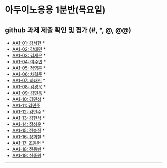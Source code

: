 # 아두이노응용 1분반(목요일) 
## github 과제 제출 확인 및 평가 (#, *, @, @@)

- [AA1-01: 강서현](https://github.com/tjgus226/aa1-01) *
- [AA1-02: 강태민](https://github.com/Gangtaemin/aa1-02) *
- [AA1-03: 김세은](https://github.com/thdnwn/aa1-03) *
- [AA1-04: 여수민](https://github.com/yeo5578/aa1-04) *
- [AA1-05: 정영훈](https://github.com/jyhoon519/aa1-05) *
- [AA1-06: 차혁준](https://github.com/chahyeokjun/AA1-06) *
- [AA1-07: 하태헌](https://github.com/rnfrnfdl34/aa1-07) *
- [AA1-08: 김경욱](https://github.com/kimkyeongwook69/aa1-08) *
- [AA1-09: 김민욱](https://github.com/poviea/aa1-09) *
- [AA1-10: 김민성](https://github.com/aa-10/aa1-10) *
- [AA1-11: 김민준]()
- [AA1-12: 김인수](https://github.com/aa1-12/aa1-12) *
- [AA1-13: 김현식](https://github.com/Khs98/aa1-13) *
- [AA1-14: 장성운](https://github.com/SungUnJang/aa1-14) *
- [AA1-15: 전승진](https://github.com/wjstmdwls/aa1-15) *
- [AA1-16: 정희철](https://github.com/JengHC/aa1-016) *
- [AA1-17: 조동현](https://github.com/Jodonghyun/aa1-17) *
- [AA1-18: 전동빈](https://github.com/xg6144/AA1-18) *
- [AA1-19: 신종원](https://github.com/jonogo/aa1-19) *
---


